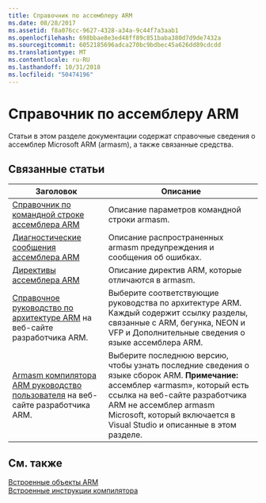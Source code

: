 ```yaml
---
title: Справочник по ассемблеру ARM
ms.date: 08/28/2017
ms.assetid: f8a076cc-9627-4328-a34a-9c44f7a3aab1
ms.openlocfilehash: 698bbae8e3ed48ff89c851baba380d7d9de7432a
ms.sourcegitcommit: 6052185696adca270bc9bdbec45a626dd89cdcdd
ms.translationtype: MT
ms.contentlocale: ru-RU
ms.lasthandoff: 10/31/2018
ms.locfileid: "50474196"
---
```

# <a name="arm-assembler-reference"></a>Справочник по ассемблеру ARM

Статьи в этом разделе документации содержат справочные сведения о ассемблер Microsoft ARM (armasm), а также связанные средства.

## <a name="related-articles"></a>Связанные статьи

|Заголовок|Описание|
|-----------|-----------------|
|[Справочник по командной строке ассемблера ARM](../../assembler/arm/arm-assembler-command-line-reference.md)|Описание параметров командной строки armasm.|
|[Диагностические сообщения ассемблера ARM](../../assembler/arm/arm-assembler-diagnostic-messages.md)|Описание распространенных armasm предупреждения и сообщения об ошибках.|
|[Директивы ассемблера ARM](../../assembler/arm/arm-assembler-directives.md)|Описание директив ARM, которые отличаются в armasm.|
|[Справочное руководство по архитектуре ARM](https://developer.arm.com/search#q=ARM%20Architecture%20Reference%20Manual) на веб-сайте разработчика ARM.|Выберите соответствующие руководства по архитектуре ARM. Каждый содержит ссылку разделы, связанные с ARM, бегунка, NEON и VFP и Дополнительные сведения о языке ассемблера ARM.|
|[Armasm компилятора ARM руководство пользователя](https://developer.arm.com/search#q=ARM%20Compiler%20armasm%20User%20Guide) на веб-сайте разработчика ARM.|Выберите последнюю версию, чтобы узнать последние сведения о языке сборок ARM. **Примечание:** ассемблер «armasm», который есть ссылка на веб-сайте разработчика ARM не ассемблер armasm Microsoft, который включается в Visual Studio и описанные в этом разделе.|

## <a name="see-also"></a>См. также

[Встроенные объекты ARM](../../intrinsics/arm-intrinsics.md)<br/>
[Встроенные инструкции компилятора](../../intrinsics/compiler-intrinsics.md)<br/>
